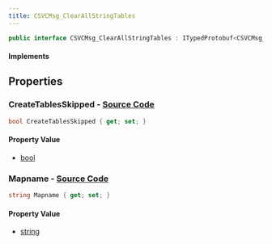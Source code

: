 ```yaml
---
title: CSVCMsg_ClearAllStringTables
---
```


```csharp
public interface CSVCMsg_ClearAllStringTables : ITypedProtobuf<CSVCMsg_ClearAllStringTables>, INativeHandle, INetMessage<CSVCMsg_ClearAllStringTables>, IDisposable
```

#### Implements

## Properties

### **CreateTablesSkipped** - [Source Code](https://github.com/swiftly-solution/swiftlys2/blob/main/managed/src/SwiftlyS2.Generated/Protobufs/Interfaces/CSVCMsg_ClearAllStringTables.cs#L21)

```csharp
bool CreateTablesSkipped { get; set; }
```

#### Property Value

- [bool](https://learn.microsoft.com/dotnet/api/system.boolean)

### **Mapname** - [Source Code](https://github.com/swiftly-solution/swiftlys2/blob/main/managed/src/SwiftlyS2.Generated/Protobufs/Interfaces/CSVCMsg_ClearAllStringTables.cs#L18)

```csharp
string Mapname { get; set; }
```

#### Property Value

- [string](https://learn.microsoft.com/dotnet/api/system.string)

